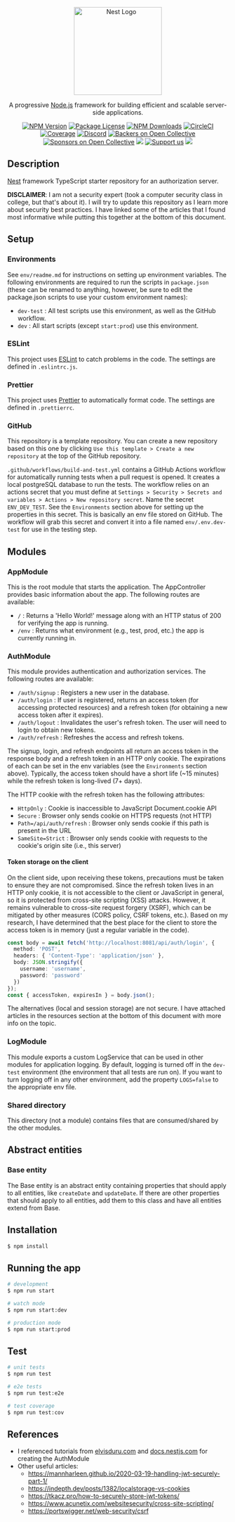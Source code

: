 <p align="center">
  <a href="http://nestjs.com/" target="blank"><img src="https://nestjs.com/img/logo-small.svg" width="200" alt="Nest Logo" /></a>
</p>

[circleci-image]: https://img.shields.io/circleci/build/github/nestjs/nest/master?token=abc123def456
[circleci-url]: https://circleci.com/gh/nestjs/nest

  <p align="center">A progressive <a href="http://nodejs.org" target="_blank">Node.js</a> framework for building efficient and scalable server-side applications.</p>
    <p align="center">
<a href="https://www.npmjs.com/~nestjscore" target="_blank"><img src="https://img.shields.io/npm/v/@nestjs/core.svg" alt="NPM Version" /></a>
<a href="https://www.npmjs.com/~nestjscore" target="_blank"><img src="https://img.shields.io/npm/l/@nestjs/core.svg" alt="Package License" /></a>
<a href="https://www.npmjs.com/~nestjscore" target="_blank"><img src="https://img.shields.io/npm/dm/@nestjs/common.svg" alt="NPM Downloads" /></a>
<a href="https://circleci.com/gh/nestjs/nest" target="_blank"><img src="https://img.shields.io/circleci/build/github/nestjs/nest/master" alt="CircleCI" /></a>
<a href="https://coveralls.io/github/nestjs/nest?branch=master" target="_blank"><img src="https://coveralls.io/repos/github/nestjs/nest/badge.svg?branch=master#9" alt="Coverage" /></a>
<a href="https://discord.gg/G7Qnnhy" target="_blank"><img src="https://img.shields.io/badge/discord-online-brightgreen.svg" alt="Discord"/></a>
<a href="https://opencollective.com/nest#backer" target="_blank"><img src="https://opencollective.com/nest/backers/badge.svg" alt="Backers on Open Collective" /></a>
<a href="https://opencollective.com/nest#sponsor" target="_blank"><img src="https://opencollective.com/nest/sponsors/badge.svg" alt="Sponsors on Open Collective" /></a>
  <a href="https://paypal.me/kamilmysliwiec" target="_blank"><img src="https://img.shields.io/badge/Donate-PayPal-ff3f59.svg"/></a>
    <a href="https://opencollective.com/nest#sponsor"  target="_blank"><img src="https://img.shields.io/badge/Support%20us-Open%20Collective-41B883.svg" alt="Support us"></a>
  <a href="https://twitter.com/nestframework" target="_blank"><img src="https://img.shields.io/twitter/follow/nestframework.svg?style=social&label=Follow"></a>
</p>
  <!--[![Backers on Open Collective](https://opencollective.com/nest/backers/badge.svg)](https://opencollective.com/nest#backer)
  [![Sponsors on Open Collective](https://opencollective.com/nest/sponsors/badge.svg)](https://opencollective.com/nest#sponsor)-->

## Description

[Nest](https://github.com/nestjs/nest) framework TypeScript starter repository for an authorization server.

**DISCLAIMER**:
I am not a security expert (took a computer security class in college, but that's about it). I will try to update this repository as I learn more about security best practices. I have linked some of the articles that I found most informative while putting this together at the bottom of this document.

## Setup

### Environments

See `env/readme.md` for instructions on setting up environment variables. The following environments are required to run the scripts in `package.json` (these can be renamed to anything, however, be sure to edit the package.json scripts to use your custom environment names):

- `dev-test` : All test scripts use this environment, as well as the GitHub workflow.
- `dev` : All start scripts (except `start:prod`) use this environment.

### ESLint

This project uses [ESLint](https://eslint.org/) to catch problems in the code. The settings are defined in `.eslintrc.js`.

### Prettier

This project uses [Prettier](https://prettier.io/) to automatically format code. The settings are defined in `.prettierrc`.

### GitHub

This repository is a template repository. You can create a new repository based on this one by clicking `Use this template > Create a new repository` at the top of the GitHub repository.

`.github/workflows/build-and-test.yml` contains a GitHub Actions workflow for automatically running tests when a pull request is opened. It creates a local postgreSQL database to run the tests. The workflow relies on an actions secret that you must define at `Settings > Security > Secrets and variables > Actions > New repository secret`. Name the secret `ENV_DEV_TEST`. See the `Environments` section above for setting up the properties in this secret. This is basically an env file stored on GitHub. The workflow will grab this secret and convert it into a file named `env/.env.dev-test` for use in the testing step.

## Modules

### AppModule

This is the root module that starts the application. The AppController provides basic information about the app. The following routes are available:

- `/` : Returns a 'Hello World!' message along with an HTTP status of 200 for verifying the app is running.
- `/env` : Returns what environment (e.g., test, prod, etc.) the app is currently running in.

### AuthModule

This module provides authentication and authorization services. The following routes are available:

- `/auth/signup` : Registers a new user in the database.
- `/auth/login` : If user is registered, returns an access token (for accessing protected resources) and a refresh token (for obtaining a new access token after it expires).
- `/auth/logout` : Invalidates the user's refresh token. The user will need to login to obtain new tokens.
- `/auth/refresh` : Refreshes the access and refresh tokens.

The signup, login, and refresh endpoints all return an access token in the response body and a refresh token in an HTTP only cookie. The expirations of each can be set in the env variables (see the `Environments` section above). Typically, the access token should have a short life (~15 minutes) while the refresh token is long-lived (7+ days).

The HTTP cookie with the refresh token has the following attributes:

- `HttpOnly` : Cookie is inaccessible to JavaScript Document.cookie API
- `Secure` : Browser only sends cookie on HTTPS requests (not HTTP)
- `Path=/api/auth/refresh` : Browser only sends cookie if this path is present in the URL
- `SameSite=Strict` : Browser only sends cookie with requests to the cookie's origin site (i.e., this server)

#### Token storage on the client

On the client side, upon receiving these tokens, precautions must be taken to ensure they are not compromised. Since the refresh token lives in an HTTP only cookie, it is not accessible to the client or JavaScript in general, so it is protected from cross-site scripting (XSS) attacks. However, it remains vulnerable to cross-site request forgery (XSRF), which can be mitigated by other measures (CORS policy, CSRF tokens, etc.). Based on my research, I have determined that the best place for the client to store the access token is in memory (just a regular variable in the code).

```typescript
const body = await fetch('http://localhost:8081/api/auth/login', {
  method: 'POST',
  headers: { 'Content-Type': 'application/json' },
  body: JSON.stringify({
    username: 'username',
    password: 'password'
  })
});
const { accessToken, expiresIn } = body.json();
```

The alternatives (local and session storage) are not secure. I have attached articles in the resources section at the bottom of this document with more info on the topic.

### LogModule

This module exports a custom LogService that can be used in other modules for application logging. By default, logging is turned off in the `dev-test` environment (the environment that all tests are run on). If you want to turn logging off in any other environment, add the property `LOGS=false` to the appropriate env file.

### Shared directory

This directory (not a module) contains files that are consumed/shared by the other modules.

## Abstract entities

### Base entity

The Base entity is an abstract entity containing properties that should apply to all entities, like `createDate` and `updateDate`. If there are other properties that should apply to all entities, add them to this class and have all entities extend from Base.

## Installation

```bash
$ npm install
```

## Running the app

```bash
# development
$ npm run start

# watch mode
$ npm run start:dev

# production mode
$ npm run start:prod
```

## Test

```bash
# unit tests
$ npm run test

# e2e tests
$ npm run test:e2e

# test coverage
$ npm run test:cov
```

## References

- I referenced tutorials from [elvisduru.com](https://www.elvisduru.com/blog/nestjs-jwt-authentication-refresh-token) and [docs.nestjs.com](https://docs.nestjs.com/security/authentication) for creating the AuthModule
- Other useful articles:
  - https://mannharleen.github.io/2020-03-19-handling-jwt-securely-part-1/
  - https://indepth.dev/posts/1382/localstorage-vs-cookies
  - https://tkacz.pro/how-to-securely-store-jwt-tokens/
  - https://www.acunetix.com/websitesecurity/cross-site-scripting/
  - https://portswigger.net/web-security/csrf
